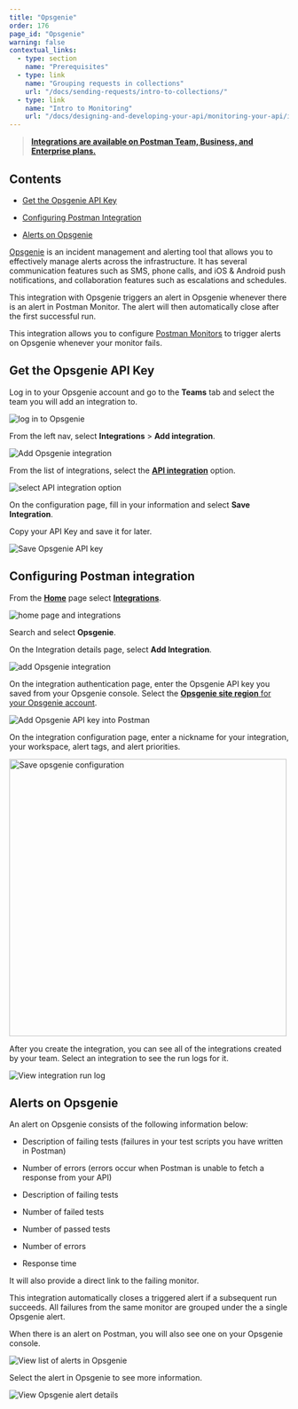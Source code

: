 ```yaml
---
title: "Opsgenie"
order: 176
page_id: "Opsgenie"
warning: false
contextual_links:
  - type: section
    name: "Prerequisites"
  - type: link
    name: "Grouping requests in collections"
    url: "/docs/sending-requests/intro-to-collections/"
  - type: link
    name: "Intro to Monitoring"
    url: "/docs/designing-and-developing-your-api/monitoring-your-api/intro-monitors/"
---
```


> **[Integrations are available on Postman Team, Business, and Enterprise plans.](https://www.postman.com/pricing/)**

## Contents

* [Get the Opsgenie API Key](#get-the-opsgenie-api-key)

* [Configuring Postman Integration](#configuring-postman-integration)

* [Alerts on Opsgenie](#alerts-on-opsgenie)

[Opsgenie](https://www.atlassian.com/software/opsgenie) is an incident management and alerting tool that allows you to effectively manage alerts across the infrastructure. It has several communication features such as SMS, phone calls, and iOS & Android push notifications, and collaboration features such as escalations and schedules.

This integration with Opsgenie triggers an alert in Opsgenie whenever there is an alert in Postman Monitor. The alert will then automatically close after the first successful run.

This integration allows you to configure [Postman Monitors](/docs/designing-and-developing-your-api/monitoring-your-api/intro-monitors/) to trigger alerts on Opsgenie whenever your monitor fails.

## Get the Opsgenie API Key

Log in to your Opsgenie account and go to the **Teams** tab and select the team you will add an integration to.

![log in to Opsgenie](https://assets.postman.com/postman-docs/opsgenie-teams-select-bb.jpg)

From the left nav, select **Integrations** > **Add integration**.

![Add Opsgenie integration](https://assets.postman.com/postman-docs/opsgenie-teams-add-integration-bb.jpg)

From the list of integrations, select the [**API integration**](https://docs.opsgenie.com/docs/api-integration) option.

![select API integration option](https://assets.postman.com/postman-docs/opsgenie-search-select-api.jpg)

On the configuration page, fill in your information and select **Save Integration**.

Copy your API Key and save it for later.

![Save Opsgenie API key](https://assets.postman.com/postman-docs/opsgenie-save-integration.jpg)

## Configuring Postman integration

From the **[Home](https://go.postman.co/home)** page select **[Integrations](https://go.postman.co/integrations)**.

![home page and integrations](https://assets.postman.com/postman-docs/home-integrations.jpg)

Search and select **Opsgenie**.

On the Integration details page, select **Add Integration**.

![add Opsgenie integration](https://assets.postman.com/postman-docs/opsgenie-add-integration-b.jpg)

On the integration authentication page, enter the Opsgenie API key you saved from your Opsgenie console. Select the [**Opsgenie site region** for your Opsgenie account](https://docs.opsgenie.com/docs/opsgenie-data-residency).

![Add Opsgenie API key into Postman](https://assets.postman.com/postman-docs/opsgenie-with-api-key.jpg)

On the integration configuration page, enter a nickname for your integration, your workspace, alert tags, and alert priorities.

<img src="https://assets.postman.com/postman-docs/opsgenie-save-configuration-b.jpg" alt="Save opsgenie configuration" width="500px"/>

After you create the integration, you can see all of the integrations created by your team. Select an integration to see the run logs for it.

![View integration run log](https://assets.postman.com/postman-docs/opsgenie-run-logs.jpg)

## Alerts on Opsgenie

An alert on Opsgenie consists of the following information below:

* Description of failing tests (failures in your test scripts you have written in Postman)
* Number of errors (errors occur when Postman is unable to fetch a response from your API)

* Description of failing tests
* Number of failed tests
* Number of passed tests
* Number of errors
* Response time

It will also provide a direct link to the failing monitor.

This integration automatically closes a triggered alert if a subsequent run succeeds. All failures from the same monitor are grouped under the a single Opsgenie alert.

When there is an alert on Postman, you will also see one on your Opsgenie console.

![View list of alerts in Opsgenie](https://assets.postman.com/postman-docs/opsgenie-alerts-list-bb.jpg)

Select the alert in Opsgenie to see more information.

![View Opsgenie alert details](https://assets.postman.com/postman-docs/opsgenie-alerts-details.jpg)
